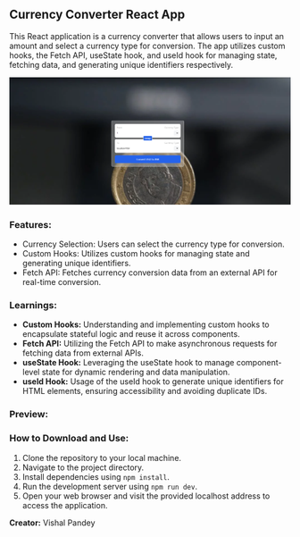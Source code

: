## Currency Converter React App

This React application is a currency converter that allows users to input an amount and select a currency type for conversion. The app utilizes custom hooks, the Fetch API, useState hook, and useId hook for managing state, fetching data, and generating unique identifiers respectively.

![Currency Converter Preview](./preview.png)


### Features:
- Currency Selection: Users can select the currency type for conversion.
- Custom Hooks: Utilizes custom hooks for managing state and generating unique identifiers.
- Fetch API: Fetches currency conversion data from an external API for real-time conversion.

### Learnings:
- **Custom Hooks:** Understanding and implementing custom hooks to encapsulate stateful logic and reuse it across components.
- **Fetch API:** Utilizing the Fetch API to make asynchronous requests for fetching data from external APIs.
- **useState Hook:** Leveraging the useState hook to manage component-level state for dynamic rendering and data manipulation.
- **useId Hook:** Usage of the useId hook to generate unique identifiers for HTML elements, ensuring accessibility and avoiding duplicate IDs.

### Preview:
[//]: # (Add preview command here)

### How to Download and Use:
1. Clone the repository to your local machine.
2. Navigate to the project directory.
3. Install dependencies using `npm install`.
4. Run the development server using `npm run dev`.
5. Open your web browser and visit the provided localhost address to access the application.


**Creator:** Vishal Pandey
